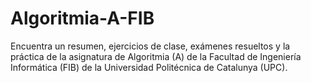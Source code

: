 # Algoritmia-A-FIB
Encuentra un resumen, ejercicios de clase, exámenes resueltos y la práctica de la asignatura de Algoritmia (A) de la Facultad de Ingeniería Informática (FIB) de la Universidad Politécnica de Catalunya (UPC).
